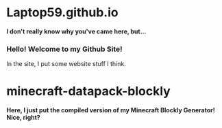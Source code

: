 # Laptop59.github.io
**I don't really know why you've came here, but...**
### Hello! Welcome to my Github Site!
In the site, I put some website stuff I think.
# minecraft-datapack-blockly
**Here, I just put the compiled version of my Minecraft Blockly Generator! Nice, right?**
